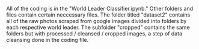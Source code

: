 All of the coding is in the "World Leader Classifier.ipynb." Other folders and files contain
certain neccessary files. The folder titled "dataset2" contains all of the raw photos
scraped from google images divided into folders by each respective world leader. The subfolder
"cropped" contains the same folders but with processed / cleansed / cropped images, a step of data cleansing done in the 
coding file. 
